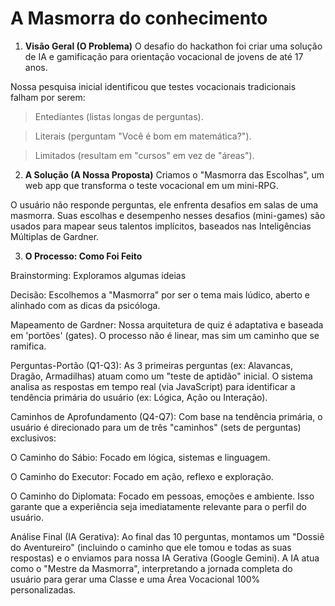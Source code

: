 # A Masmorra do conhecimento


1. **Visão Geral (O Problema)**
O desafio do hackathon foi criar uma solução de IA e gamificação para orientação vocacional de jovens de até 17 anos.

Nossa pesquisa inicial identificou que testes vocacionais tradicionais falham por serem:

> Entediantes (listas longas de perguntas).

> Literais (perguntam "Você é bom em matemática?").

> Limitados (resultam em "cursos" em vez de "áreas").

2. **A Solução (A Nossa Proposta)**
Criamos o "Masmorra das Escolhas", um web app que transforma o teste vocacional em um mini-RPG.

O usuário não responde perguntas, ele enfrenta desafios em salas de uma masmorra. Suas escolhas e desempenho nesses desafios (mini-games) são usados para mapear seus talentos implícitos, baseados nas Inteligências Múltiplas de Gardner.

3. **O Processo: Como Foi Feito**

Brainstorming: Exploramos algumas ideias

Decisão: Escolhemos a "Masmorra" por ser o tema mais lúdico, aberto e alinhado com as dicas da psicóloga.

Mapeamento de Gardner: Nossa arquitetura de quiz é adaptativa e baseada em 'portões' (gates). O processo não é linear, mas sim um caminho que se ramifica.

Perguntas-Portão (Q1-Q3): As 3 primeiras perguntas (ex: Alavancas, Dragão, Armadilhas) atuam como um "teste de aptidão" inicial. O sistema analisa as respostas em tempo real (via JavaScript) para identificar a tendência primária do usuário (ex: Lógica, Ação ou Interação).

Caminhos de Aprofundamento (Q4-Q7): Com base na tendência primária, o usuário é direcionado para um de três "caminhos" (sets de perguntas) exclusivos:

O Caminho do Sábio: Focado em lógica, sistemas e linguagem.

O Caminho do Executor: Focado em ação, reflexo e exploração.

O Caminho do Diplomata: Focado em pessoas, emoções e ambiente. Isso garante que a experiência seja imediatamente relevante para o perfil do usuário.

Análise Final (IA Gerativa): Ao final das 10 perguntas, montamos um "Dossiê do Aventureiro" (incluindo o caminho que ele tomou e todas as suas respostas) e o enviamos para nossa IA Gerativa (Google Gemini). A IA atua como o "Mestre da Masmorra", interpretando a jornada completa do usuário para gerar uma Classe e uma Área Vocacional 100% personalizadas.
